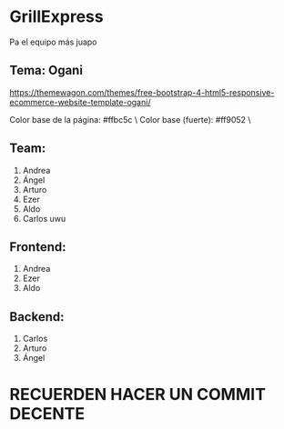 # GrillExpress
Pa el equipo más juapo
## Tema: Ogani
https://themewagon.com/themes/free-bootstrap-4-html5-responsive-ecommerce-website-template-ogani/

Color base de la página: #ffbc5c \\
Color base (fuerte): #ff9052 \\
## Team:

  1. Andrea
  2. Ángel
  3. Arturo
  4. Ezer
  5. Aldo
  6. Carlos uwu

## Frontend:

1. Andrea
2. Ezer
3. Aldo

## Backend:

1. Carlos
2. Arturo
3. Ángel

# RECUERDEN HACER UN COMMIT DECENTE
